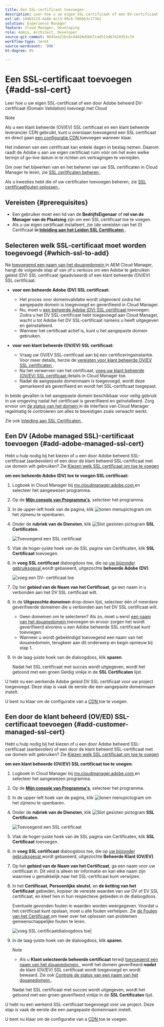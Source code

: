 ```yaml
---
title: Een SSL-certificaat toevoegen
description: Leer hoe u uw eigen SSL-certificaat of een DV-certificaat (Domain Validation) voor Adobe kunt toevoegen met de zelfbedieningsprogramma's van Cloud Manager.
exl-id: 104b5119-4a8b-4c13-99c6-f866b3c173b2
solution: Experience Manager
feature: Cloud Manager, Developing
role: Admin, Architect, Developer
source-git-commit: 9645ee21bc8c44020d5bb7cdd513d67429353c7d
workflow-type: tm+mt
source-wordcount: '996'
ht-degree: 0%

---
```



# Een SSL-certificaat toevoegen {#add-ssl-cert}

Leer hoe u uw eigen SSL-certificaat of een door Adobe beheerd DV-certificaat (Domain Validation) toevoegt met Cloud

>[!NOTE]
>
>Als u een klant beheerde (OV/EV) SSL certificaat en een klant beheerde leverancier CDN gebruikt, kunt u overslaan toevoegend een SSL certificaat en direct gaan [ een configuratie CDN ](/help/implementing/cloud-manager/cdn-configurations/add-cdn-config.md) toevoegen wanneer klaar.

Het indienen van een certificaat kan enkele dagen in beslag nemen. Daarom raadt de Adobe u aan uw eigen certificaat ruim vóór om het even welke termijn of go-live datum in te richten om vertragingen te vermijden.

Om over het bijwerken van en het beheren van uw SSL certificaten in Cloud Manager te leren, zie [ SSL certificaten beheren ](/help/implementing/cloud-manager/managing-ssl-certifications/managing-certificates.md).

Als u kwesties hebt die of uw certificaten toevoegen beheren, zie [ SSL certificaatfouten oplossen ](/help/implementing/cloud-manager/managing-ssl-certifications/troubleshoot-ssl-cert.md).


## Vereisten {#prerequisites}

* Een gebruiker moet een lid van de **BedrijfsEigenaar** of **rol van de Manager van de Plaatsing** zijn om een SSL certificaat toe te voegen.
* Als u uw eigen certificaat installeert, zie {de vereisten van het 0} Certificaat **in [ Inleiding aan het Leiden SSL Certificaten ](/help/implementing/cloud-manager/managing-ssl-certifications/introduction-to-ssl-certificates.md#requirements).**

## Selecteren welk SSL-certificaat moet worden toegevoegd {#which-ssl-to-add}

Na [ toevoegend een naam van het douanedomein ](/help/implementing/cloud-manager/custom-domain-names/add-custom-domain-name.md) in AEM Cloud Manager, hangt de volgende stap af van of u verkoos om een Adobe te gebruiken geleid (DV) SSL certificaat (geadviseerd) of een klant beheerde (OV/EV) SSL certificaat.

* **voor een beheerde Adobe (DV) SSL certificaat:**
   * Het proces voor domeinvalidatie wordt uitgevoerd zodra het aangepaste domein is toegevoegd en geverifieerd in Cloud Manager.
   * Nu, moet u [ een beheerde Adobe (DV) SSL certificaat ](#add-adobe-managed-ssl-cert) toevoegen.
Zodra u het DV SSL-certificaat hebt toegevoegd aan Cloud Manager, wacht u tot Adobe het DV SSL-certificaat namens u heeft uitgegeven en geïnstalleerd.
   * Wanneer het certificaat actief is, kunt u het aangepaste domein gebruiken.

* **voor een klant beheerde (OV/EV) SSL certificaat:**

   * Vraag uw OV/EV SSL-certificaat aan bij een certificeringsinstantie. Voor meer details, herzie de [ vereisten voor klant beheerde OV/EV SSL certificaten ](/help/implementing/cloud-manager/managing-ssl-certifications/introduction-to-ssl-certificates.md#requirements).
   * Na het verwerven van het certificaat, [ voeg uw klant beheerde (OV/EV) SSL certificaat ](#add-customer-managed-ssl-cert) details in Cloud Manager toe.
   * Nadat de aangepaste domeinnaam is toegevoegd, wordt deze gemarkeerd als geverifieerd en wordt het SSL-certificaat toegepast.

In beide gevallen is het aangepaste domein beschikbaar voor veilig gebruik in uw omgeving nadat het certificaat is geverifieerd en geïnstalleerd. Zorg ervoor om [ de status van het domein ](/help/implementing/cloud-manager/custom-domain-names/check-domain-name-status.md) in de interface van Cloud Manager regelmatig te controleren om alles te bevestigen zoals verwacht werkt.

Zie ook [ Inleiding aan SSL Certificaten ](/help/implementing/cloud-manager/managing-ssl-certifications/introduction-to-ssl-certificates.md).

## Een DV (Adobe managed SSL)-certificaat toevoegen {#add-adobe-managed-ssl-cert}

Hebt u hulp nodig bij het kiezen of u een door Adobe beheerd SSL-certificaat (aanbevolen) of een door de klant beheerd SSL-certificaat met uw domein wilt gebruiken? Zie [ Kiezen welk SSL certificaat om toe te voegen ](#which-ssl-to-add)

**om een beheerde Adobe (DV) toe te voegen SSL certificaat:**

1. Logboek in Cloud Manager bij [ my.cloudmanager.adobe.com ](https://my.cloudmanager.adobe.com/) en selecteer het aangewezen programma.
1. Op de **[Mijn console van Programma&#39;s](/help/implementing/cloud-manager/navigation.md#my-programs)**, selecteer het programma.
1. In de upper-left hoek van de pagina, klik ![ tonen menupictogram ](https://spectrum.adobe.com/static/icons/workflow_18/Smock_ShowMenu_18_N.svg) om het zijmenu te openbaren.

1. Onder de **rubriek van de Diensten**, klik ![ Slot gesloten pictogram ](https://spectrum.adobe.com/static/icons/workflow_18/Smock_LockClosed_18_N.svg) **SSL Certificaten**.

   ![ Toevoegend een SSL certificaat ](/help/implementing/cloud-manager/assets/ssl/ssl-cert-add.png)

1. Vlak de hoger-juiste hoek van de SSL pagina van Certificaten, klik **SSL Certificaat** toevoegen.

1. In **voeg SSL certificaat** dialoogdoos toe, die op [ uw bijzonder gebruiksgeval ](#which-ssl-to-add) wordt gebaseerd, uitgezochte **beheerde Adobe (DV)**.

   ![ voeg een DV- certificaat toe ](/help/implementing/cloud-manager/assets/ssl/add-dv-certificate.png)

1. Op het **gebied van de Naam van het Certificaat**, ga een naam in u verbonden aan het DV SSL certificaat wilt.

1. In de **Uitgezochte domeinen** drop-down lijst, selecteer één of meerdere geverifieerde domeinen die u verbonden aan het DV SSL certificaat wilt.
   * Geen domeinen om te selecteren? Als zo, moet u eerst [ een naam van het douanedomein ](/help/implementing/cloud-manager/custom-domain-names/add-custom-domain-name.md) toevoegen en ervoor zorgen het wordt geverifieerd alvorens u een Adobe beheerde SSL certificaat kunt toevoegen.
   * Wanneer u wordt gebeëindigd toevoegend een naam van het douanedomein, terugkeer aan dit onderwerp en begin opnieuw bij stap 1.

1. In de laag-juiste hoek van de dialoogdoos, klik **sparen**.

   Nadat het SSL certificaat met succes wordt uitgegeven, wordt het getoond met een groen Geldig vinkje in de **SSL Certificaten** lijst.

U hebt nu een werkende Adobe geleid DV SSL certificaat voor uw project toegevoegd. Deze stap is vaak de eerste die een aangepaste domeinnaam instelt.

U bent nu klaar om de configuratie van a [ CDN ](/help/implementing/cloud-manager/cdn-configurations/add-cdn-config.md) toe te voegen.

## Een door de klant beheerd (OV/ED) SSL-certificaat toevoegen {#add-customer-managed-ssl-cert}

<!-- IF THIS TOPIC GET UPDATED, REMEMBER TO UPDATE THE STEPS ALSO IN THE "MANAGE SSL CERTIFICATES TOPIC TOO -->

Hebt u hulp nodig bij het kiezen of u een door Adobe beheerd SSL-certificaat (aanbevolen) of een door de klant beheerd SSL-certificaat met uw domein wilt gebruiken? Zie [ Kiezen welk SSL certificaat om toe te voegen ](#which-ssl-to-add)

**om een klant beheerde (OV/EV) SSL certificaat toe te voegen:**

1. Logboek in Cloud Manager bij [ my.cloudmanager.adobe.com ](https://my.cloudmanager.adobe.com/) en selecteer het aangewezen programma.

1. Op de **[Mijn console van Programma&#39;s](/help/implementing/cloud-manager/navigation.md#my-programs)**, selecteer het programma.

1. In de upper-left hoek van de pagina, klik ![ tonen menupictogram ](https://spectrum.adobe.com/static/icons/workflow_18/Smock_ShowMenu_18_N.svg) om het zijmenu te openbaren.

1. Onder de **rubriek van de Diensten**, klik ![ Slot gesloten pictogram ](https://spectrum.adobe.com/static/icons/workflow_18/Smock_LockClosed_18_N.svg) **SSL Certificaten**.

   ![ Toevoegend een SSL certificaat ](/help/implementing/cloud-manager/assets/ssl/ssl-cert-add.png)

1. Vlak de hoger-juiste hoek van de SSL pagina van Certificaten, klik **SSL Certificaat** toevoegen.

1. In **voeg SSL certificaat** dialoogdoos toe, die op [ uw bijzonder gebruiksgeval ](#which-ssl-to-add) wordt gebaseerd, uitgezochte **Beheerde Klant (OV/EV)**.

1. Op het **gebied van de Naam van het Certificaat**, ga een naam voor uw certificaat in.
Dit veld is alleen ter informatie en kan elke naam zijn waarmee u gemakkelijk naar het SSL-certificaat kunt verwijzen.

1. In het **Certificaat**, **Persoonlijke sleutel**, en **de ketting van het Certificaat** gebieden, kopieer de vereiste waarden van uw OV of EV SSL certificaat, en kleef hen in hun respectieve gebieden in de dialoogdoos.

   Eventuele gevonden fouten in waarden worden weergegeven. Voordat u het certificaat kunt opslaan, moet u alle fouten verhelpen. Zie [ de Fouten van het Certificaat ](#certificate-errors) om meer over het oplossen van problemen gemeenschappelijke fouten te leren.

   ![ voeg SSL certificaatdialoogdoos ](/help/implementing/cloud-manager/assets/ssl/ssl-cert-02.png) toe|

1. In de laag-juiste hoek van de dialoogdoos, klik **sparen**.

   >[!NOTE]
   >
   >* Als u **Klant selecteerde beheerde certificaat** terwijl [ toevoegend een naam van het douanedomein ](/help/implementing/cloud-manager/custom-domain-names/add-custom-domain-name.md), wordt het domein geverifieerd ***nadat*** de klant (OV/EV) SSL certificaat wordt toegevoegd en wordt bewaard. Zie ook [ Controle de status van een naam van het douanedomein ](/help/implementing/cloud-manager/custom-domain-names/check-domain-name-status.md#how-to).

   Nadat het SSL certificaat met succes wordt uitgegeven, wordt het getoond met een groen geverifieerd vinkje in de **SSL Certificaten** lijst.

U hebt nu een werkend SSL-certificaat toegevoegd voor uw project. Deze stap is vaak de eerste die een aangepaste domeinnaam instelt.

U bent nu klaar om de configuratie van a [ CDN ](/help/implementing/cloud-manager/cdn-configurations/add-cdn-config.md) toe te voegen.























<!--
## Add an SSL certificate {#add-ssl-cert}

1. Log into Cloud Manager at [my.cloudmanager.adobe.com](https://my.cloudmanager.adobe.com/) and select the appropriate program.
1. On the **[My Programs](/help/implementing/cloud-manager/navigation.md#my-programs)** console, select the program.
1. In the upper-left corner of the page, click ![Show menu icon](https://spectrum.adobe.com/static/icons/workflow_18/Smock_ShowMenu_18_N.svg) to reveal the side menu. 
1. Under the **Services** heading, click ![Lock closed icon](https://spectrum.adobe.com/static/icons/workflow_18/Smock_LockClosed_18_N.svg) **SSL Certificates**. 

   ![Adding an SSL certificate](/help/implementing/cloud-manager/assets/ssl/ssl-cert-add.png)

1. Near the upper-right corner of the SSL Certificates page, click **Add SSL Certificate**.

1. In the **Add SSL certificate** dialog box, based on [your particular use case](/help/implementing/cloud-manager/managing-ssl-certifications/introduction-to-ssl-certificates.md), do one of the following:

    | | Use case | Steps |
    | --- | --- | --- |
    | 1 | **Add an Adobe managed (DV) certificate** | **To add an Adobe managed (DV) SSL certificate:**<br>a. In the **Add SSL Certificate** dialog box, select the certificate type **Adobe managed (DV)**.<br>![Add a DV certificate](/help/implementing/cloud-manager/assets/ssl/add-dv-certificate.png)<br>b. In the **Certificate name** field, enter a name you want associated with the certificate.<br>c. In the **Select domains** drop-down list, select one or more domains that you want associated with the DV SSL certificate.<br>No domains to select? If so, it means that you must first add a custom domain name and ensure it is verified before you can add an SSL certificate. See [Add a custom domain name](/help/implementing/cloud-manager/custom-domain-names/add-custom-domain-name.md). When you are finished adding a custom domain name, return to this topic and begin at step 1 again.<br>d. Continue to step 7. |
    | 2 | **Add a customer managed (OV/EV) certificate** | **To add a customer managed (OV/EV) SSL certificate:**<br>a. In the **Add SSL Certificate** dialog box, select the certificate type **Customer managed (OV/EV)**.<br>b. In the **Certificate name** field, enter a name for your certificate. This field is for informational purposes only and can be any name that helps you reference your SSL certificate easily.<br>c. In the **Certificate**, **Private key**, and **Certificate chain** fields, paste the required values into their respective fields.<br>![Add SSL certificate dialog box](/help/implementing/cloud-manager/assets/ssl/ssl-cert-02.png)<br>Any detected errors in values are displayed. Before you can save your certificate, you must address all errors. See [Certificate Errors](#certificate-errors) to learn more about troubleshooting common errors.<br>d. Continue to step 7. | 

1. In the lower-right corner of the dialog box, click **Save**.

    >[!NOTE]
    >
    >* If you selected **Adobe managed certificate** while [adding a custom domain name](/help/implementing/cloud-manager/custom-domain-names/add-custom-domain-name.md), the domain is verified with the added certificate when the custom domain is added. 
    >
    >* If you selected **Customer managed certificate** while [adding a custom domain name](/help/implementing/cloud-manager/custom-domain-names/add-custom-domain-name.md), the domain is verified ***after*** the customer managed (OV/EV) SSL certificate is added and saved. See also [Check the status of a custom domain name](/help/implementing/cloud-manager/custom-domain-names/check-domain-name-status.md#how-to).

    After the SSL certificate is successfully issued, it is displayed with a green verified check mark in the **SSL Certificates** table. 

    You now have added a working SSL certificate for your project. This step is often the first to set up a custom domain name. 
    

* To learn about updating and managing your SSL certificates in Cloud Manager, see [Manage SSL certificates](/help/implementing/cloud-manager/managing-ssl-certifications/managing-certificates.md).

* If you are having issues adding or managing your certificates, see [Troubleshoot SSL certificate errors](/help/implementing/cloud-manager/managing-ssl-certifications/troubleshoot-ssl-cert.md). -->
